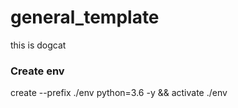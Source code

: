 # general_template
this is dogcat

### Create env 
create --prefix ./env python=3.6 -y && activate ./env